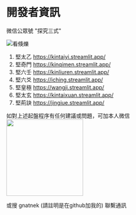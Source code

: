 # 開發者資訊
微信公眾號 "探究三式"

![看倏爍](https://github.com/kentang2017/kintaiyi/blob/master/pic/qrcode_for_gh_561840f80b67_258.jpg?raw=true)

1. 堅太乙 https://kintaiyi.streamlit.app/
2. 堅奇門 https://kinqimen.streamlit.app/
3. 堅六壬 https://kinliuren.streamlit.app/
4. 堅六爻 https://iching.streamlit.app/
5. 堅皇極 https://wangji.streamlit.app/
6. 堅太玄 https://kintaixuan.streamlit.app/
7. 堅荊訣 https://jingjue.streamlit.app/


如對上述起盤程序有任何建議或問題，可加本人微信
<img src="[drawing.jpg](https://github.com/kentang2017/kintaiyi/blob/master/pic/圖片_20240210125711.jpg)https://github.com/kentang2017/kintaiyi/blob/master/pic/圖片_20240210125711.jpg" width="200"/>

或搜 gnatnek (請註明是在github加我的)
聯繫通訊
